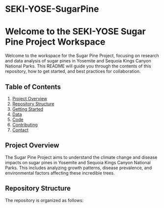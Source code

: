 # SEKI-YOSE-SugarPine


# Welcome to the SEKI-YOSE Sugar Pine Project Workspace

Welcome to the workspace for the Sugar Pine Project, focusing on research and data analysis of sugar pines in Yosemite and Sequoia Kings Canyon National Parks. This README will guide you through the contents of this repository, how to get started, and best practices for collaboration.

## Table of Contents
1. [Project Overview](#project-overview)
2. [Repository Structure](#repository-structure)
3. [Getting Started](#getting-started)
4. [Data](#data)
5. [Code](#code)
6. [Contributing](#contributing)
7. [Contact](#contact)

## Project Overview

The Sugar Pine Project aims to understand the climate change and disease impacts on sugar pines in Yosemite and Sequoia Kings Canyon National Parks. This includes analyzing growth patterns, disease prevalence, and environmental factors affecting these incredible trees.

## Repository Structure

The repository is organized as follows:

